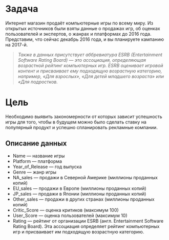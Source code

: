 # Задача
Интернет магазин продаёт компьютерные игры по всему миру. Из открытых источников были взяты данные о продажах игр, об оценках пользователей и экспертов, о жанрах и платформах до 2016 года. Представим, что сейчас декабрь 2016 года, и вы планируете кампанию на 2017-й.
> *Также в данных присутствует аббревиатура ESRB (Entertainment Software Rating Board) — это ассоциация, определяющая возрастной рейтинг компьютерных игр. ESRB оценивает игровой контент и присваивает ему подходящую возрастную категорию, например, «Для взрослых», «Для детей младшего возраста» или «Для подростков.*

# Цель
Необходимо выявить закономерности от которых зависит успешность игры для того, чтобы в будущем можно было сделать ставку на популярный продукт и успешно спланировать рекламные компании.

## Описание данных
- Name — название игры
- Platform — платформа
- Year_of_Release — год выпуска
- Genre — жанр игры
- NA_sales — продажи в Северной Америке (миллионы проданных копий)
- EU_sales — продажи в Европе (миллионы проданных копий)
- JP_sales — продажи в Японии (миллионы проданных копий)
- Other_sales — продажи в других странах (миллионы проданных копий)
- Critic_Score — оценка критиков (максимум 100)
- User_Score — оценка пользователей (максимум 10)
- Rating — рейтинг от организации ESRB (англ. Entertainment Software Rating Board). Эта ассоциация определяет рейтинг компьютерных игр и присваивает им подходящую возрастную категорию.
